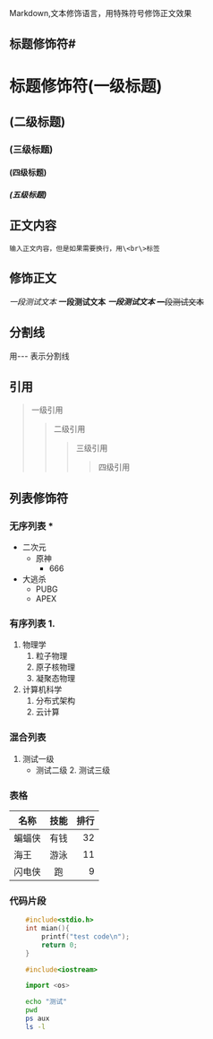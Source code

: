 Markdown,文本修饰语言，用特殊符号修饰正文效果<br>

## 标题修饰符\#

# 	标题修饰符(一级标题)
##	(二级标题)
###	(三级标题)	
####	(四级标题)
#####	(五级标题)

## 正文内容

	输入正文内容，但是如果需要换行，用\<br\>标签


## 修饰正文	
*一段测试文本*
**一段测试文本**
***一段测试文本***
~~一段测试文本~~

## 分割线

用\-\-\- 表示分割线

## 引用
>一级引用
>>二级引用
>>>三级引用
>>>>四级引用

## 列表修饰符
### 无序列表 \*
* 二次元
  * 原神	
    * 666
* 大逃杀
  * PUBG
  * APEX

### 有序列表 1.
1. 物理学
   1. 粒子物理
   2. 原子核物理
   3. 凝聚态物理
2. 计算机科学
   1. 分布式架构
   2. 云计算

### 混合列表
1. 测试一级
   * 测试二级
     2. 测试三级

### 表格
名称|技能|排行
--|:--:|--:  
蝙蝠侠|有钱|32
海王|游泳|11
闪电侠|跑|9



###  代码片段

```c
	#include<stdio.h>
	int mian(){
		printf("test code\n");
		return 0;
	}
```
```cpp
	#include<iostream>
```
```python
	import <os>
```
```bash
	echo "测试"
	pwd
	ps aux
	ls -l
```

